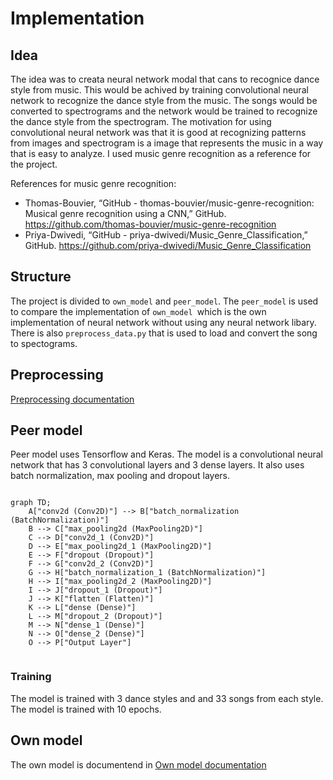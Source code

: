 # Implementation

## Idea

The idea was to creata neural network modal that cans to recognice dance style from music. This would be achived by training convolutional neural network to recognize the dance style from the music. The songs would be converted to spectrograms and the network would be trained to recognize the dance style from the spectrogram. The motivation for using convolutional neural network was that it is good at recognizing patterns from images and spectrogram is a image that represents the music in a way that is easy to analyze. I used music genre recognition as a reference for the project. 

References for music genre recognition:
- Thomas-Bouvier, “GitHub - thomas-bouvier/music-genre-recognition: Musical genre recognition using a CNN,” GitHub. https://github.com/thomas-bouvier/music-genre-recognition
- Priya-Dwivedi, “GitHub - priya-dwivedi/Music_Genre_Classification,” GitHub. https://github.com/priya-dwivedi/Music_Genre_Classification

## Structure

The project is divided to `own_model` and `peer_model`. The `peer_model` is used to compare the implementation of `own_model `which is the own implementation of neural network without using any neural network libary. There is also `preprocess_data.py` that is used to load and convert the song to spectograms.

## Preprocessing

[Preprocessing documentation](preprocessing.md)

## Peer model 

Peer model uses Tensorflow and Keras.
The model is a convolutional neural network that has 3 convolutional layers and 3 dense layers. It also uses batch normalization, max pooling and dropout layers.

```mermaid

graph TD;
    A["conv2d (Conv2D)"] --> B["batch_normalization (BatchNormalization)"]
    B --> C["max_pooling2d (MaxPooling2D)"]
    C --> D["conv2d_1 (Conv2D)"]
    D --> E["max_pooling2d_1 (MaxPooling2D)"]
    E --> F["dropout (Dropout)"]
    F --> G["conv2d_2 (Conv2D)"]
    G --> H["batch_normalization_1 (BatchNormalization)"]
    H --> I["max_pooling2d_2 (MaxPooling2D)"]
    I --> J["dropout_1 (Dropout)"]
    J --> K["flatten (Flatten)"]
    K --> L["dense (Dense)"]
    L --> M["dropout_2 (Dropout)"]
    M --> N["dense_1 (Dense)"]
    N --> O["dense_2 (Dense)"]
    O --> P["Output Layer"]


```
 ### Training

 The model is trained with 3 dance styles and and 33 songs from each style. The model is trained with 10 epochs.


## Own model

The own model is documentend in [Own model documentation](OwnModel.md)


